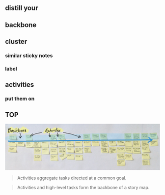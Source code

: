 <section>
    <h2>distill your</h2>
    <h1>backbone</h1>
</section>
<section>
    <h1>cluster</h1>
    <h3>similar sticky notes</h3>
</section>
<section>
    <h3>label</h3>
    <h1>activities</h1>
</section>
<section>
    <h3>put them on</h3>
    <h1>TOP</h1>
</section>
<section data-transition="fade">
    <img class="stretch" src="img/extract-59.png" />
</section>
<section>
   <blockquote>Activities aggregate tasks directed at a common goal.</blockquote>
</section>
<section>
   <blockquote>Activities and high-level tasks form the backbone of a story map.</blockquote>
</section>